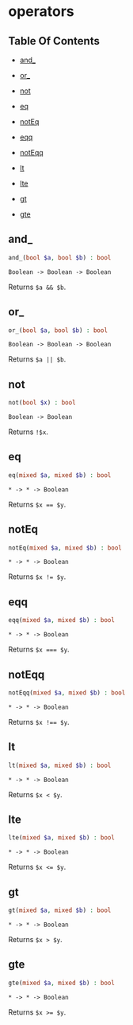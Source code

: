# operators

## Table Of Contents

- [and_](https://github.com/tarsana/functional/blob/master/docs/operators.md#and_)

- [or_](https://github.com/tarsana/functional/blob/master/docs/operators.md#or_)

- [not](https://github.com/tarsana/functional/blob/master/docs/operators.md#not)

- [eq](https://github.com/tarsana/functional/blob/master/docs/operators.md#eq)

- [notEq](https://github.com/tarsana/functional/blob/master/docs/operators.md#notEq)

- [eqq](https://github.com/tarsana/functional/blob/master/docs/operators.md#eqq)

- [notEqq](https://github.com/tarsana/functional/blob/master/docs/operators.md#notEqq)

- [lt](https://github.com/tarsana/functional/blob/master/docs/operators.md#lt)

- [lte](https://github.com/tarsana/functional/blob/master/docs/operators.md#lte)

- [gt](https://github.com/tarsana/functional/blob/master/docs/operators.md#gt)

- [gte](https://github.com/tarsana/functional/blob/master/docs/operators.md#gte)

## and_

```php
and_(bool $a, bool $b) : bool
```

```
Boolean -> Boolean -> Boolean
```

Returns `$a && $b`.

## or_

```php
or_(bool $a, bool $b) : bool
```

```
Boolean -> Boolean -> Boolean
```

Returns `$a || $b`.

## not

```php
not(bool $x) : bool
```

```
Boolean -> Boolean
```

Returns `!$x`.

## eq

```php
eq(mixed $a, mixed $b) : bool
```

```
* -> * -> Boolean
```

Returns `$x == $y`.

## notEq

```php
notEq(mixed $a, mixed $b) : bool
```

```
* -> * -> Boolean
```

Returns `$x != $y`.

## eqq

```php
eqq(mixed $a, mixed $b) : bool
```

```
* -> * -> Boolean
```

Returns `$x === $y`.

## notEqq

```php
notEqq(mixed $a, mixed $b) : bool
```

```
* -> * -> Boolean
```

Returns `$x !== $y`.

## lt

```php
lt(mixed $a, mixed $b) : bool
```

```
* -> * -> Boolean
```

Returns `$x < $y`.

## lte

```php
lte(mixed $a, mixed $b) : bool
```

```
* -> * -> Boolean
```

Returns `$x <= $y`.

## gt

```php
gt(mixed $a, mixed $b) : bool
```

```
* -> * -> Boolean
```

Returns `$x > $y`.

## gte

```php
gte(mixed $a, mixed $b) : bool
```

```
* -> * -> Boolean
```

Returns `$x >= $y`.